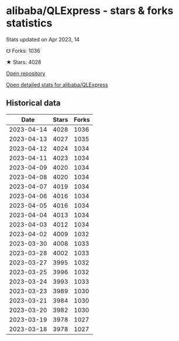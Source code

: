 # alibaba/QLExpress - stars & forks statistics

Stats updated on Apr 2023, 14

☋ Forks: 1036

★ Stars: 4028

[Open repository](https://github.com/alibaba/QLExpress)

[Open detailed stats for alibaba/QLExpress](https://reviewgithub.com/rep/alibaba/QLExpress)

## Historical data
| Date | Stars | Forks |
|------|-------|-------|
| 2023-04-14 | 4028 | 1036 | 
| 2023-04-13 | 4027 | 1035 | 
| 2023-04-12 | 4024 | 1034 | 
| 2023-04-11 | 4023 | 1034 | 
| 2023-04-09 | 4020 | 1034 | 
| 2023-04-08 | 4020 | 1034 | 
| 2023-04-07 | 4019 | 1034 | 
| 2023-04-06 | 4016 | 1034 | 
| 2023-04-05 | 4016 | 1034 | 
| 2023-04-04 | 4013 | 1034 | 
| 2023-04-03 | 4012 | 1034 | 
| 2023-04-02 | 4009 | 1032 | 
| 2023-03-30 | 4008 | 1033 | 
| 2023-03-28 | 4002 | 1033 | 
| 2023-03-27 | 3995 | 1032 | 
| 2023-03-25 | 3996 | 1032 | 
| 2023-03-24 | 3993 | 1033 | 
| 2023-03-23 | 3989 | 1030 | 
| 2023-03-21 | 3984 | 1030 | 
| 2023-03-20 | 3982 | 1030 | 
| 2023-03-19 | 3978 | 1027 | 
| 2023-03-18 | 3978 | 1027 | 

